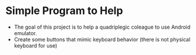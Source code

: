 # Simple Program to Help
- The goal of this project is to help a quadriplegic coleague to use Android emulator.
- Create some buttons that mimic keyboard behavior (there is not physical keyboard for use) 